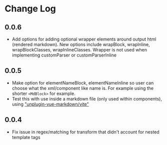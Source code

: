# Change Log

## 0.0.6

- Add options for adding optional wrapper elements around output html (rendered markdown). New options include wrapBlock, wrapInline, wrapBlockClasses, wrapInlineClasses. Wrapper is not used when implementing customParser or customParserInline

## 0.0.5

- Make option for elementNameBlock, elementNameInline so user can choose what the xml/component like name is. For example using the shorter `<MdBlock>` for example.
- Test this with use inside a markdown file (only used within components), using ["unplugin-vue-markdown/vite"](https://github.com/unplugin/unplugin-vue-markdown)

## 0.0.4 

- Fix issue in regex/matching for transform that didn't account for nested template tags